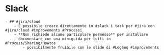 # Slack
	- ## #jira/cloud
		- É possibile creare direttamente in #slack i task per #jira con #jira/cloud #improvements #Processi
		- **Non richiede alcune particolare permesso** per installare
		- documentare con una miniguida per tutti in #Process/Sharing/Howtos
			- possibilmente fruibile con le slide di #LogSeq #improvements